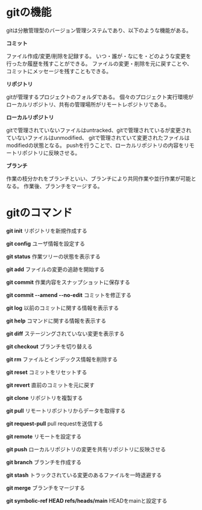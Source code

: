 # gitの機能

gitは分散管理型のバージョン管理システムであり、以下のような機能がある。


**コミット**

ファイル作成/変更/削除を記録する。
いつ・誰が・なにを・どのような変更を行ったか履歴を残すことができる。
ファイルの変更・削除を元に戻すことや、コミットにメッセージを残すこともできる。

**リポジトリ**

gitが管理するプロジェクトのフォルダである。
個々のプロジェクト実行環境がローカルリポジトリ、共有の管理場所がリモートレポジトリである。

**ローカルリポジトリ**

gitで管理されていないファイルはuntracked、gitで管理されているが変更されていないファイルはunmodified、
gitで管理されていて変更されたファイルはmodifiedの状態となる。
pushを行うことで、ローカルリポジトリの内容をリモートリポジトリに反映させる。

**ブランチ**

作業の枝分かれをブランチといい、ブランチにより共同作業や並行作業が可能となる。
作業後、ブランチをマージする。


# gitのコマンド

**git init**   リポジトリを新規作成する

**git config**   ユーザ情報を設定する

**git status**   作業ツリーの状態を表示する

**git add**   ファイルの変更の追跡を開始する

**git commit**   作業内容をスナップショットに保存する

**git commit --amend --no-edit**   コミットを修正する

**git log**   以前のコミットに関する情報を表示する

**git help**   コマンドに関する情報を表示する

**git diff**   ステージングされていない変更を表示する

**git checkout**   ブランチを切り替える

**git rm**   ファイルとインデックス情報を削除する

**git reset**   コミットをリセットする

**git revert**   直前のコミットを元に戻す

**git clone**   リポジトリを複製する

**git pull**   リモートリポジトリからデータを取得する

**git request-pull**   pull requestを送信する

**git remote**   リモートを設定する

**git push**   ローカルリポジトリの変更を共有リポジトリに反映させる

**git branch**   ブランチを作成する

**git stash**   トラックされている変更のあるファイルを一時退避する

**git merge**   ブランチをマージする

**git symbolic-ref HEAD refs/heads/main**   HEADをmainと設定する
